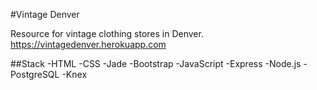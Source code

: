 #Vintage Denver

Resource for vintage clothing stores in Denver.
https://vintagedenver.herokuapp.com

##Stack
-HTML
-CSS
-Jade
-Bootstrap
-JavaScript
-Express
-Node.js
-PostgreSQL
-Knex
